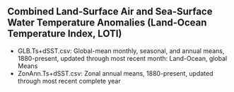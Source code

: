 Combined Land-Surface Air and Sea-Surface Water Temperature Anomalies (Land-Ocean Temperature Index, LOTI)
---
* GLB.Ts+dSST.csv: Global-mean monthly, seasonal, and annual means, 1880-present, updated through most recent month: Land-Ocean, global Means
* ZonAnn.Ts+dSST.csv: Zonal annual means, 1880-present, updated through most recent complete year
